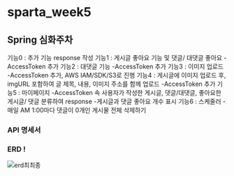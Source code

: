 # sparta_week5 
## Spring 심화주차

기능0 : 추가 기능 response 작성
기능1 : 게시글 좋아요 기능 및 댓글/ 대댓글 좋아요 -AccessToken 추가
기능2 : 대댓글 기능 -AccessToken 추가
기능3 : 이미지 업로드 -AccessToken 추가, AWS IAM/SDK/S3로 진행
기능4 : 게시글에 이미지 업로드 후, imgURL 포함하여 글 제목, 내용, 이미지 주소를 함께 업로드 -AccessToken 추가
기능5 : 마이페이지 -AccessToken 속 사용자가 작성한 게시글, 댓글/대댓글, 좋아요한 게시글/ 댓글 분류하여 response
                  -게시글과 댓글 좋아요 개수 표시
기능6 : 스케줄러  - 매일 AM 1:00마다 댓글이 0개인 게시물 전체 삭제하기

### API 명세서


### ERD !
![erd최최종](https://user-images.githubusercontent.com/46406965/187892174-9273cefd-aa68-4e6e-a21c-4203b96aadc9.JPG)



